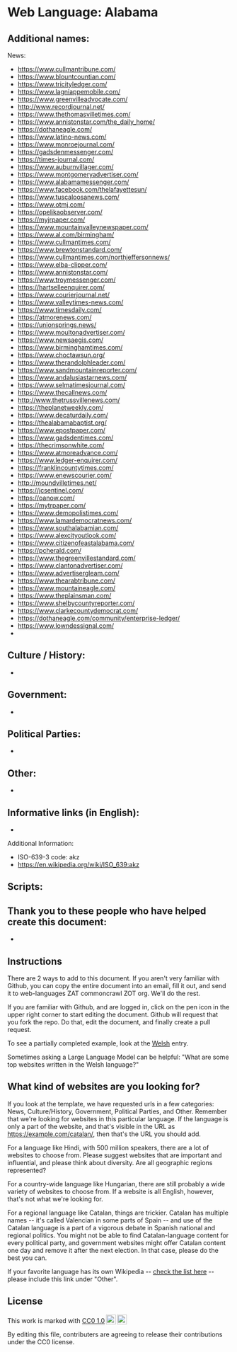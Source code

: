 # Web Language: Alabama

Additional names:
- 

News:
- https://www.cullmantribune.com/
- https://www.blountcountian.com/
- https://www.tricityledger.com/
- https://www.lagniappemobile.com/
- https://www.greenvilleadvocate.com/
- http://www.recordjournal.net/
- https://www.thethomasvilletimes.com/
- https://www.annistonstar.com/the_daily_home/
- https://dothaneagle.com/
- https://www.latino-news.com/
- https://www.monroejournal.com/
- https://gadsdenmessenger.com/
- https://times-journal.com/
- https://www.auburnvillager.com/
- https://www.montgomeryadvertiser.com/
- https://www.alabamamessenger.com/
- https://www.facebook.com/thelafayettesun/
- https://www.tuscaloosanews.com/
- https://www.otmj.com/
- https://opelikaobserver.com/
- https://myjrpaper.com/
- https://www.mountainvalleynewspaper.com/
- https://www.al.com/birmingham/
- https://www.cullmantimes.com/
- https://www.brewtonstandard.com/
- https://www.cullmantimes.com/northjeffersonnews/
- https://www.elba-clipper.com/
- https://www.annistonstar.com/
- https://www.troymessenger.com/
- https://hartselleenquirer.com/
- https://www.courierjournal.net/
- https://www.valleytimes-news.com/
- https://www.timesdaily.com/
- https://atmorenews.com/
- https://unionsprings.news/
- https://www.moultonadvertiser.com/
- https://www.newsaegis.com/
- https://www.birminghamtimes.com/
- https://www.choctawsun.org/
- https://www.therandolphleader.com/
- https://www.sandmountainreporter.com/
- https://www.andalusiastarnews.com/
- https://www.selmatimesjournal.com/
- https://www.thecallnews.com/
- http://www.thetrussvillenews.com/
- https://theplanetweekly.com/
- https://www.decaturdaily.com/
- https://thealabamabaptist.org/
- https://www.epostpaper.com/
- https://www.gadsdentimes.com/
- https://thecrimsonwhite.com/
- https://www.atmoreadvance.com/
- https://www.ledger-enquirer.com/
- https://franklincountytimes.com/
- https://www.enewscourier.com/
- http://moundvilletimes.net/
- https://jcsentinel.com/
- https://oanow.com/
- https://mytrpaper.com/
- https://www.demopolistimes.com/
- https://www.lamardemocratnews.com/
- https://www.southalabamian.com/
- https://www.alexcityoutlook.com/
- https://www.citizenofeastalabama.com/
- https://pcherald.com/
- https://www.thegreenvillestandard.com/
- https://www.clantonadvertiser.com/
- https://www.advertisergleam.com/
- https://www.thearabtribune.com/
- https://www.mountaineagle.com/
- https://www.theplainsman.com/
- https://www.shelbycountyreporter.com/
- https://www.clarkecountydemocrat.com/
- https://dothaneagle.com/community/enterprise-ledger/
- https://www.lowndessignal.com/
- 

Culture / History:
- 
- 

Government:
- 
- 

Political Parties:
- 
- 

Other:
- 
- 

Informative links (in English):
- 
- 

Additional Information:
- ISO-639-3 code: akz
- https://en.wikipedia.org/wiki/ISO_639:akz


Scripts:
- 

Thank you to these people who have helped create this document:
- 
- 

## Instructions

There are 2 ways to add to this document. If you aren't very familiar
with Github, you can copy the entire document into an email, fill it
out, and send it to web-languages ZAT commoncrawl ZOT org. We'll do the rest.

If you are familiar with Github, and are logged in, click on the pen
icon in the upper right corner to start editing the document.
Github will request that you fork the repo. Do that, edit the
document, and finally create a pull request.

To see a partially completed example, look at the
[Welsh](../living/welsh.md) entry.

Sometimes asking a Large Language Model can be helpful: "What are some
top websites written in the Welsh language?"

## What kind of websites are you looking for?

If you look at the template, we have requested urls in a few
categories: News, Culture/History, Government, Political Parties, and
Other. Remember that we're looking for websites in this particular
language. If the language is only a part of the website, and that's
visible in the URL as https://example.com/catalan/, then that's the
URL you should add.

For a language like Hindi, with 500 million speakers, there are a lot
of websites to choose from. Please suggest websites that are important
and influential, and please think about diversity. Are all geographic
regions represented?

For a country-wide language like Hungarian, there are still probably a
wide variety of websites to choose from. If a website is all English,
however, that's not what we're looking for.

For a regional language like Catalan, things are trickier. Catalan has
multiple names -- it's called Valencian in some parts of Spain -- and
use of the Catalan language is a part of a vigorous debate in Spanish
national and regional politics. You might not be able to find
Catalan-language content for every political party, and government
websites might offer Catalan content one day and remove it after
the next election. In that case, please do the best you can.

If your favorite language has its own Wikipedia -- [check the list here](https://en.wikipedia.org/wiki/List_of_Wikipedias) --
please include this link under "Other".

## License

<p xmlns:cc="http://creativecommons.org/ns#" >This work is marked with <a href="https://creativecommons.org/publicdomain/zero/1.0/?ref=chooser-v1" target="_blank" rel="license noopener noreferrer" style="display:inline-block;">CC0 1.0<img style="height:22px!important;margin-left:3px;vertical-align:text-bottom;" src="https://mirrors.creativecommons.org/presskit/icons/cc.svg?ref=chooser-v1" alt=""><img style="height:22px!important;margin-left:3px;vertical-align:text-bottom;" src="https://mirrors.creativecommons.org/presskit/icons/zero.svg?ref=chooser-v1" alt=""></a></p>

By editing this file, contributers are agreeing to release their contributions under the CC0 license.
